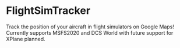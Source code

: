 # FlightSimTracker
Track the position of your aircraft in flight simulators on Google Maps! Currently supports MSFS2020 and DCS World with future support for XPlane planned.
